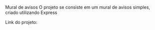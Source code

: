 Mural de avisos
O projeto se consiste em um mural de avisos simples, criado utilizando Express

Link do projeto:
